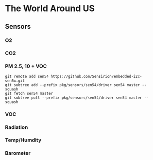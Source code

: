 # The World Around US

## Sensors

### O2

### CO2

### PM 2.5, 10 + VOC

```
git remote add sen54 https://github.com/Sensirion/embedded-i2c-sen5x.git
git subtree add --prefix pkg/sensors/sen54/driver sen54 master --squash
git fetch sen54 master
git subtree pull --prefix pkg/sensors/sen54/driver sen54 master --squash
```

### VOC

### Radiation

### Temp/Humdity

### Barometer